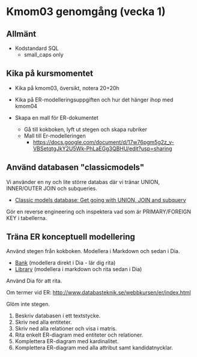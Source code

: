Kmom03 genomgång (vecka 1)
=========================



Allmänt
-------------------------

* Kodstandard SQL
    * small_caps only



Kika på kursmomentet
-------------------------

* Kika på kmom03, översikt, notera 20+20h
* Kika på ER-modelleringsuppgiften och hur det hänger ihop med kmom04

* Skapa en mall för ER-dokumentet
    * Gå till kokboken, lyft ut stegen och skapa rubriker
    * Mall till Er-modelleringen
        * https://docs.google.com/document/d/17w76pgm5g2z_v-VBSetqtgJkY2U5Wk-PhLaEGg3QBHU/edit?usp=sharing



Använd databasen "classicmodels"
-------------------------

Vi använder en ny och lite större databas där vi tränar UNION, INNER/OUTER JOIN och subqueries.

* [Classic models database: Get going with UNION, JOIN and subquery](https://gitlab.com/mikael-roos/database/-/tree/main/sql/classicmodels/join)

Gör en reverse engineering och inspektera vad som är PRIMARY/FOREIGN KEY i tabellerna.



Träna ER konceptuell modellering
-------------------------

Använd stegen från kokboken. Modellera i Markdown och sedan i Dia.

<!-- 
Man hinner en övning på 30-45 min, inte två. Bank är en bra start.
-->

* [Bank](https://gitlab.com/mikael-roos/database/-/tree/main/er/bank) (modellera direkt i Dia - lär dig rita)
* [Library](https://gitlab.com/mikael-roos/database/-/tree/main/er/library) (modellera i markdown och rita sedan i Dia)

Använd Dia för att rita.

Om termer vid ER: http://www.databasteknik.se/webbkursen/er/index.html

Glöm inte stegen.

1. Beskriv databasen i ett textstycke.
2. Skriv ned alla entiteter.
3. Skriv ned alla relationer och visa i matris.
4. Rita enkelt ER-diagram med entiteter och relationer.
5. Komplettera ER-diagram med kardinalitet.
6. Komplettera ER-diagram med alla attribut samt kandidatnycklar.

<!--
Fokusera på hur man kan lösa en N:M förhållande i databasen.

* Använd PRIMARY KEY.
* Använd FOREIGN KEY.
-->
